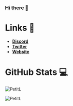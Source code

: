 ### Hi there 👋

# Links 📎
- **[Discord](https://discord.gg/kwQb2CeRam)**
- **[Twitter](https://twitter.com/PetitL7)**
- **[Website](https://nazery.rh-web.eu)**

# GitHub Stats 💻

![PetitL](https://github-readme-stats.vercel.app/api?username=PetitL&show_icons=true&theme=tokyonight&hide=["issues"])

![PetitL](https://github-readme-stats.vercel.app/api/top-langs?username=PetitL&show_icons=true&theme=tokyonight&layout=compact)

<!--
**PetitL/PetitL** is a ✨ _special_ ✨ repository because its `README.md` (this file) appears on your GitHub profile.

Here are some ideas to get you started:

- 🔭 I’m currently working on ...
- 🌱 I’m currently learning ...
- 👯 I’m looking to collaborate on ...
- 🤔 I’m looking for help with ...
- 💬 Ask me about ...
- 📫 How to reach me: ...
- 😄 Pronouns: ...
- ⚡ Fun fact: ...
-->
